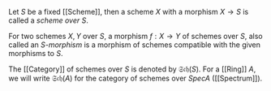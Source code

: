 Let $S$ be a fixed [[Scheme]], then a scheme $X$ with a morphism $X\rightarrow S$ is called a *scheme over S*. 

For two schemes $X,Y$ over $S$, a morphism $f:X\rightarrow Y$ of schemes over $S$, also called an *$S$-morphism* is a morphism of schemes compatible with the given morphisms to $S$.

The [[Category]] of schemes over $S$ is denoted by $\mathfrak{Sch}(S)$. For a [[Ring]] $A$, we will write $\mathfrak{Sch}(A)$ for the category of schemes over $SpecA$ ([[Spectrum]]).